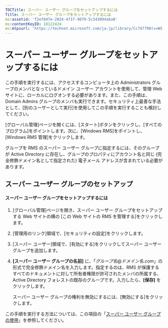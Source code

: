 ```yaml
---
TOCTitle: スーパー ユーザー グループをセットアップするには
Title: スーパー ユーザー グループをセットアップするには
ms:assetid: 'f2ef847e-2824-471f-9079-5c343094aba8'
ms:contentKeyID: 18122424
ms:mtpsurl: 'https://technet.microsoft.com/ja-jp/library/Cc747798(v=WS.10)'
---
```


スーパー ユーザー グループをセットアップするには
================================================

この手順を実行するには、アクセスするコンピュータ上の Administrators グループのメンバとなっているドメイン ユーザー アカウントを使用して、管理 Web サイトに、ローカルにログオンする必要があります。また、この手順は、Domain Admins グループのメンバも実行できます。セキュリティ上最善な手法として、\[別のユーザーとして実行\]を使用してこの手順を実行することも検討してください。

\[グローバル管理\]ページを開くには、\[スタート\]ボタンをクリックし、\[すべてのプログラム\]をポイントします。次に、\[Windows RMS\]をポイントし、\[Windows RMS 管理\]をクリックします。

グループを RMS のスーパー ユーザー グループに指定するには、そのグループが Active Directory に存在し、グループのプロパティにアカウント名と同じ (完全修飾ドメイン名として指定された) 電子メール アドレスが含まれている必要があります。

スーパー ユーザー グループのセットアップ
----------------------------------------

#### スーパー ユーザー グループをセットアップするには

1.  \[グローバル管理\]ページを開き、スーパー ユーザー グループをセットアップする Web サイトの横の \[この Web サイトの RMS を管理する\]をクリックします。

2.  \[管理用のリンク\]領域で、\[セキュリティの設定\]をクリックします。

3.  \[スーパー ユーザー\]領域で、\[有効にする\]をクリックしてスーパー ユーザー グループを追加します。

4.  **\[スーパー ユーザー グループの名前\]** に、「*グループ名*@*ドメイン名.com*」の形式で完全修飾ドメイン名を入力します。指定するのは、RMS が保護するすべてのドキュメントに対して所有者権限が許可されたメンバの所属する、Active Directory フォレストの既存のグループです。入力したら、**\[保存\]** をクリックします。

    スーパー ユーザー グループの権利を無効にするには、\[無効にする\]をクリックします。

この手順を実行する方法については、この項目の「[スーパー ユーザー グループの使用](https://technet.microsoft.com/0febcb3e-7124-4e51-971a-1013b928d33b)」を参照してください。
